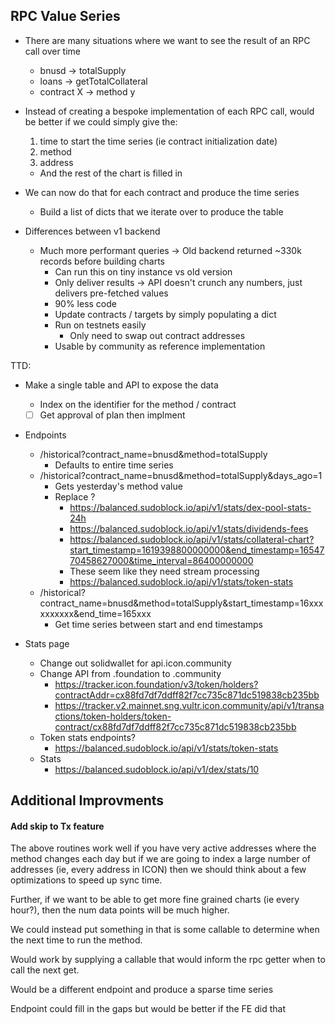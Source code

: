 

## RPC Value Series 

- There are many situations where we want to see the result of an RPC call over time 
  - bnusd -> totalSupply
  - loans -> getTotalCollateral
  - contract X -> method y 

- Instead of creating a bespoke implementation of each RPC call, would be better if we could simply give the:
  1. time to start the time series (ie contract initialization date)
  2. method
  3. address 
  - And the rest of the chart is filled in

- We can now do that for each contract and produce the time series 
  - Build a list of dicts that we iterate over to produce the table
  
- Differences between v1 backend 
  - Much more performant queries -> Old backend returned ~330k records before building charts 
    - Can run this on tiny instance vs old version 
    - Only deliver results -> API doesn't crunch any numbers, just delivers pre-fetched values 
    - 90% less code 
    - Update contracts / targets by simply populating a dict 
    - Run on testnets easily 
      - Only need to swap out contract addresses 
    - Usable by community as reference implementation 

TTD: 
- Make a single table and API to expose the data 
  - Index on the identifier for the method / contract 
  - [ ] Get approval of plan then implment 

- Endpoints
  - /historical?contract_name=bnusd&method=totalSupply 
    - Defaults to entire time series 
  - /historical?contract_name=bnusd&method=totalSupply&days_ago=1 
    - Gets yesterday's method value 
    - Replace ?
      - https://balanced.sudoblock.io/api/v1/stats/dex-pool-stats-24h
      - https://balanced.sudoblock.io/api/v1/stats/dividends-fees
      - https://balanced.sudoblock.io/api/v1/stats/collateral-chart?start_timestamp=1619398800000000&end_timestamp=1654770458627000&time_interval=86400000000
      - These seem like they need stream processing 
      - https://balanced.sudoblock.io/api/v1/stats/token-stats
  - /historical?contract_name=bnusd&method=totalSupply&start_timestamp=16xxxxxxxxxx&end_time=165xxx
    - Get time series between start and end timestamps

- Stats page 
  - Change out solidwallet for api.icon.community
  - Change API from .foundation to .community
    - https://tracker.icon.foundation/v3/token/holders?contractAddr=cx88fd7df7ddff82f7cc735c871dc519838cb235bb
    - https://tracker.v2.mainnet.sng.vultr.icon.community/api/v1/transactions/token-holders/token-contract/cx88fd7df7ddff82f7cc735c871dc519838cb235bb
  - Token stats endpoints?
    - https://balanced.sudoblock.io/api/v1/stats/token-stats
  - Stats 
    - https://balanced.sudoblock.io/api/v1/dex/stats/10


## Additional Improvments 

#### Add skip to Tx feature

The above routines work well if you have very active addresses where the method changes each day but if we are going to index a large number of addresses (ie, every address in ICON) then we should think about a few optimizations to speed up sync time.  

Further, if we want to be able to get more fine grained charts (ie every hour?), then the num data points will be much higher. 

We could instead put something in that is some callable to determine when the next time to run the method. 

Would work by supplying a callable that would inform the rpc getter when to call the next get. 

Would be a different endpoint and produce a sparse time series 

Endpoint could fill in the gaps but would be better if the FE did that 
